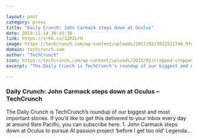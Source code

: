 ```yaml
---

layout: post
category: press
title: "Daily Crunch: John Carmack steps down at Oculus"
date: 2019-11-14 20:43:38
link: https://vrhk.co/32R2LrH
image: https://techcrunch.com/wp-content/uploads/2017/02/3922521746_9fef6fdf93_b.jpg?w=598
domain: techcrunch.com
author: "TechCrunch"
icon: https://techcrunch.com/wp-content/uploads/2015/02/cropped-cropped-favicon-gradient.png?w=180
excerpt: "The Daily Crunch is TechCrunch’s roundup of our biggest and most important stories. If you’d like to get this delivered to your inbox every day at around 9am Pacific, you can subscribe here. 1. John Carmack steps down at Oculus to pursue AI passion project ‘before I get too old’ Legenda…"

---
```


### Daily Crunch: John Carmack steps down at Oculus – TechCrunch

The Daily Crunch is TechCrunch’s roundup of our biggest and most important stories. If you’d like to get this delivered to your inbox every day at around 9am Pacific, you can subscribe here. 1. John Carmack steps down at Oculus to pursue AI passion project ‘before I get too old’ Legenda…